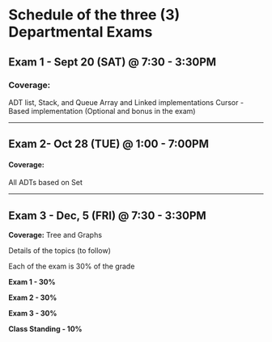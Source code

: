 # Schedule of the three (3) Departmental Exams

## Exam 1 - Sept 20 (SAT) @ 7:30 - 3:30PM

### Coverage:  

ADT list, Stack, and Queue
Array and Linked implementations
Cursor -Based implementation (Optional and bonus in the exam)

<hr>

## Exam 2- Oct 28 (TUE) @ 1:00 - 7:00PM

#### Coverage:
 All ADTs based on Set

<hr>

## Exam 3 - Dec, 5 (FRI) @ 7:30 - 3:30PM

**Coverage:**  Tree and Graphs

Details of the topics (to follow)

Each of the exam is 30% of the grade

**Exam 1 - 30%**

**Exam 2 - 30%**

**Exam 3 - 30%**

**Class Standing - 10%**
